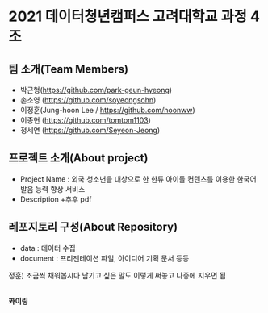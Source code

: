 # 2021 데이터청년캠퍼스 고려대학교 과정 4조

## 팀 소개(Team Members)
-  박근형(https://github.com/park-geun-hyeong)
- 손소영 (https://github.com/soyeongsohn)
- 이정훈(Jung-hoon Lee / https://github.com/hoonww)
- 이종현 (https://github.com/tomtom1103)
- 정세연 (https://github.com/Seyeon-Jeong)

## 프로젝트 소개(About project)
- Project Name : 외국 청소년을 대상으로 한 한류 아이돌 컨텐츠를 이용한 한국어 발음 능력 향상 서비스
- Description
+추후 pdf

## 레포지토리 구성(About Repository)
- data : 데이터 수집
- document : 프리젠테이션 파일, 아이디어 기획 문서 등등


정훈) 조금씩 채워봅시다
남기고 싶은 말도 이렇게 써놓고 나중에 지우면 됨

<br><b>퐈이링</b>

